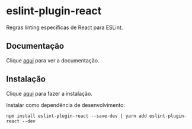 # eslint-plugin-react

Regras linting específicas de React para ESLint.

## Documentação

Clique [aqui](https://github.com/yannickcr/eslint-plugin-react) para ver a documentação.

## Instalação

Clique [aqui](https://www.npmjs.com/package/eslint-plugin-react) para fazer a instalação.

Instalar como dependência de desenvolvimento:

```
npm install eslint-plugin-react --save-dev | yarn add eslint-plugin-react --dev
```
